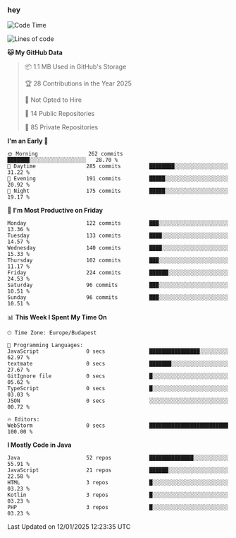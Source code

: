 ### hey

<!--START_SECTION:waka-->
![Code Time](http://img.shields.io/badge/Code%20Time-1%2C040%20hrs%2015%20mins-blue)

![Lines of code](https://img.shields.io/badge/From%20Hello%20World%20I%27ve%20Written-1.7%20million%20lines%20of%20code-blue)

**🐱 My GitHub Data** 

> 📦 1.1 MB Used in GitHub's Storage 
 > 
> 🏆 28 Contributions in the Year 2025
 > 
> 🚫 Not Opted to Hire
 > 
> 📜 14 Public Repositories 
 > 
> 🔑 85 Private Repositories 
 > 
**I'm an Early 🐤** 

```text
🌞 Morning                262 commits         ███████░░░░░░░░░░░░░░░░░░   28.70 % 
🌆 Daytime                285 commits         ████████░░░░░░░░░░░░░░░░░   31.22 % 
🌃 Evening                191 commits         █████░░░░░░░░░░░░░░░░░░░░   20.92 % 
🌙 Night                  175 commits         █████░░░░░░░░░░░░░░░░░░░░   19.17 % 
```
📅 **I'm Most Productive on Friday** 

```text
Monday                   122 commits         ███░░░░░░░░░░░░░░░░░░░░░░   13.36 % 
Tuesday                  133 commits         ████░░░░░░░░░░░░░░░░░░░░░   14.57 % 
Wednesday                140 commits         ████░░░░░░░░░░░░░░░░░░░░░   15.33 % 
Thursday                 102 commits         ███░░░░░░░░░░░░░░░░░░░░░░   11.17 % 
Friday                   224 commits         ██████░░░░░░░░░░░░░░░░░░░   24.53 % 
Saturday                 96 commits          ███░░░░░░░░░░░░░░░░░░░░░░   10.51 % 
Sunday                   96 commits          ███░░░░░░░░░░░░░░░░░░░░░░   10.51 % 
```


📊 **This Week I Spent My Time On** 

```text
🕑︎ Time Zone: Europe/Budapest

💬 Programming Languages: 
JavaScript               0 secs              ████████████████░░░░░░░░░   62.97 % 
textmate                 0 secs              ███████░░░░░░░░░░░░░░░░░░   27.67 % 
GitIgnore file           0 secs              █░░░░░░░░░░░░░░░░░░░░░░░░   05.62 % 
TypeScript               0 secs              █░░░░░░░░░░░░░░░░░░░░░░░░   03.03 % 
JSON                     0 secs              ░░░░░░░░░░░░░░░░░░░░░░░░░   00.72 % 

🔥 Editors: 
WebStorm                 0 secs              █████████████████████████   100.00 % 
```

**I Mostly Code in Java** 

```text
Java                     52 repos            ██████████████░░░░░░░░░░░   55.91 % 
JavaScript               21 repos            ██████░░░░░░░░░░░░░░░░░░░   22.58 % 
HTML                     3 repos             █░░░░░░░░░░░░░░░░░░░░░░░░   03.23 % 
Kotlin                   3 repos             █░░░░░░░░░░░░░░░░░░░░░░░░   03.23 % 
PHP                      3 repos             █░░░░░░░░░░░░░░░░░░░░░░░░   03.23 % 
```




 Last Updated on 12/01/2025 12:23:35 UTC
<!--END_SECTION:waka-->

